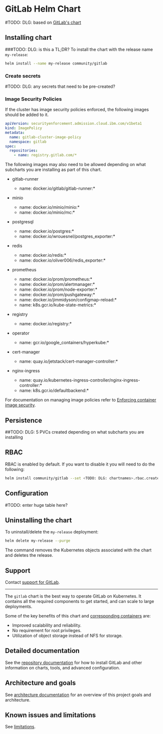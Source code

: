 # GitLab Helm Chart
#TODO: DLG: based on [GitLab's chart](https://gitlab.com/charts/gitlab)

## Installing chart

###TODO: DLG: is this a TL;DR?
To install the chart with the release name `my-release`:

```bash
helm install --name my-release community/gitlab
```

### Create secrets

#TODO: DLG: any secrets that need to be pre-created?

### Image Security Policies

If the cluster has image security policies enforced, the following images should be added to it.

```yaml
apiVersion: securityenforcement.admission.cloud.ibm.com/v1beta1
kind: ImagePolicy
metadata:
  name: gitlab-cluster-image-policy
  namespace: gitlab
spec:
  repositories:
    - name: registry.gitlab.com/*
```

The following images may also need to be allowed depending on what subcharts you are installing as part of this chart.

- gitlab-runner
  - name: docker.io/gitlab/gitlab-runner:*

- minio
  - name: docker.io/minio/minio:*
  - name: docker.io/minio/mc:*

- postgresql
  - name: docker.io/postgres:*
  - name: docker.io/wrouesnel/postgres_exporter:*

- redis
  - name: docker.io/redis:*
  - name: docker.io/oliver006/redis_exporter:*

- prometheus
  - name: docker.io/prom/prometheus:*
  - name: docker.io/prom/alertmanager:*
  - name: docker.io/prom/node-exporter:*
  - name: docker.io/prom/pushgateway:*
  - name: docker.io/jimmidyson/configmap-reload:*
  - name: k8s.gcr.io/kube-state-metrics:*

- registry
  - name: docker.io/registry:*

- operator
  - name: gcr.io/google_containers/hyperkube:*

- cert-manager
  - name: quay.io/jetstack/cert-manager-controller:*

- nginx-ingress
  - name: quay.io/kubernetes-ingress-controller/nginx-ingress-controller:*
  - name: k8s.gcr.io/defaultbackend:*

For documentation on managing image policies refer to [Enforcing container image security](https://www.ibm.com/support/knowledgecenter/en/SSBS6K_3.1.2/manage_images/image_security.html).

## Persistence
##TODO: DLG: 5 PVCs created depending on what subcharts you are installing

## RBAC

RBAC is enabled by default.  If you want to disable it you will need to do the following:

```bash
helm install community/gitlab --set <TODO: DLG: chartnames>.rbac.create=false
```

## Configuration

#TODO: enter huge table here?

## Uninstalling the chart

To uninstall/delete the `my-release` deployment:

```bash
helm delete my-release --purge
```

The command removes the Kubernetes objects associated with the chart and deletes the release.

## Support

Contact [support for GitLab](https://about.gitlab.com/support/).




___

The `gitlab` chart is the best way to operate GitLab on Kubernetes. It contains
all the required components to get started, and can scale to large deployments.

Some of the key benefits of this chart and [corresponding containers](https://gitlab.com/gitlab-org/build/CNG) are:

- Improved scalability and reliability.
- No requirement for root privileges.
- Utilization of object storage instead of NFS for storage.

## Detailed documentation

See the [repository documentation](https://gitlab.com/charts/gitlab/tree/8cd44f7ebde44adfda32513b9905976382a1caeb/doc/index.md) for how to install GitLab and
other information on charts, tools, and advanced configuration.

## Architecture and goals

See [architecture documentation](https://gitlab.com/charts/gitlab/tree/8cd44f7ebde44adfda32513b9905976382a1caeb/doc/architecture/index.md) for an overview
of this project goals and architecture.

## Known issues and limitations

See [limitations](https://gitlab.com/charts/gitlab/tree/8cd44f7ebde44adfda32513b9905976382a1caeb/doc/index.md#limitations).
